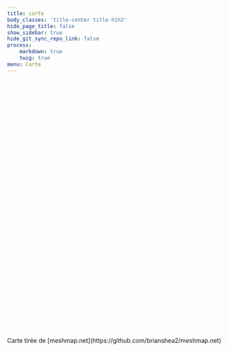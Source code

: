 ```yaml
---
title: carte
body_classes: 'title-center title-h1h2'
hide_page_title: false
show_sidebar: true
hide_git_sync_repo_link: false
process:
    markdown: true
    twig: true
menu: Carte
---
```


<div id="map" style="width: 100%; height: 600px;"></div>
Carte tirée de [meshmap.net](https://github.com/brianshea2/meshmap.net)

<link rel="stylesheet" href="https://unpkg.com/leaflet/dist/leaflet.css" />
<link rel="stylesheet" href="https://unpkg.com/leaflet.markercluster/dist/MarkerCluster.css" />
<link rel="stylesheet" href="https://unpkg.com/leaflet.markercluster/dist/MarkerCluster.Default.css" />
<link rel="stylesheet" href="https://unpkg.com/leaflet-easybutton/src/easy-button.css" />
<link rel="stylesheet" href="https://unpkg.com/leaflet-search/dist/leaflet-search.src.css" />

<script src="https://unpkg.com/leaflet/dist/leaflet.js"></script>
<script src="https://unpkg.com/leaflet.markercluster/dist/leaflet.markercluster.js"></script>
<script src="https://unpkg.com/leaflet-easybutton/src/easy-button.js"></script>
<script src="https://unpkg.com/leaflet-search/dist/leaflet-search.src.js"></script>
<script>
  let lastActiveNode
  let markersByNode = {}
  let nodesBySearchString = {}
  const ipinfoToken = 'aeb066758afd49'
  const updateInterval = 65000
  const precisionMargins = [
    11939464, 5969732, 2984866, 1492433, 746217, 373108, 186554, 93277,
    46639, 23319, 11660, 5830, 2915, 1457, 729, 364,
    182, 91, 46, 23, 11, 6, 3, 1,
    1, 0, 0, 0, 0, 0, 0, 0
  ]
  // encodes html reserved characters and ascii control characters
  const html = str => str
    ?.replace(/[\x00-\x1F]/g, c => `\\x${c.charCodeAt(0).toString(16).toUpperCase().padStart(2, '0')}`)
    .replace(/["&<>]/g, c => `&#${c.charCodeAt(0)};`)
  // makes more human-readable time duration strings
  const duration = d => {
    let s = ''
    if (d > 86400) {
      s += `${Math.floor(d / 86400)}d `
      d %= 86400
    }
    if (d > 3600) {
      s += `${Math.floor(d / 3600)}h `
      d %= 3600
    }
    s += `${Math.floor(d / 60)}min`
    return s
  }
  const since = t => `${duration(Date.now() / 1000 - t)} ago`
  // init map
  const map = L.map('map', {
    center: window.localStorage.getItem('center')?.split(',') ?? [25, 0],
    zoom: window.localStorage.getItem('zoom') ?? 2,
    attributionControl: false,
    zoomControl: false,
    worldCopyJump: true,
  })
  // add tiles
  L.tileLayer('https://tile.openstreetmap.org/{z}/{x}/{y}.png', {
    attribution: 'Map tiles from <a href="https://www.openstreetmap.org/copyright">OpenStreetMap</a>',
    maxZoom: 17,
  }).addTo(map)
  // add marker group
  const markers = L.markerClusterGroup({
    maxClusterRadius: zoom => zoom < 3 ? 40 : 30,
  }).addTo(map)
  // add node details layer (precision circle, relation lines)
  const detailsLayer = L.layerGroup().addTo(map)
  map.on('click', () => detailsLayer.clearLayers())
  // add search control
  map.addControl(new L.Control.Search({
    layer: markers,
    propertyName: 'searchString',
    initial: false,
    position: 'topleft',
    marker: false,
    moveToLocation: (_, s) => showNode(nodesBySearchString[s]),
  }))
  // add zoom control
  L.control.zoom({position: 'topright'}).addTo(map)
  // add geolocation control
  L.easyButton({
    position: 'topright',
    states: [
      {
        stateName: 'geolocation-button',
        title: 'Center map to current IP geolocation',
        icon: 'fa-crosshairs fa-lg',
        onClick: () => {
          fetch(`https://ipinfo.io/json?token=${ipinfoToken}`)
            .then(r => r.json())
            .then(({loc}) => loc && map.flyTo(loc.split(','), 10))
            .catch(e => console.error('Failed to set location:', e))
        },
      },
    ],
  }).addTo(map)
  // add attribution control
  const attribution = L.control.attribution({position: 'bottomright', prefix: false}).addTo(map)
  // updates attribution with given count of nodes
  const updateNodeCount = count => attribution.setPrefix(`
    ${count.toLocaleString()} nodes from
    <a href="https://meshtastic.org/docs/software/integrations/mqtt/#public-mqtt-server">Meshtastic MQTT</a>
  `)
  // track and store map position
  map.on('moveend', () => {
    const center = map.getCenter()
    window.localStorage.setItem('center', [center.lat, center.lng].join(','))
  })
  map.on('zoomend', () => {
    window.localStorage.setItem('zoom', map.getZoom())
  })
  // generates html for a node link
  const nodeLink = (num, label) => `<a href="#${num}" onclick="showNode(${num});return false;">${html(label)}</a>`
  // updates node map markers
  const updateNodes = data => {
    const popupWasOpen = lastActiveNode && markersByNode[lastActiveNode]?.isPopupOpen()
    const detailsLayerWasPopulated = detailsLayer.getLayers().length > 0
    markersByNode = {}
    nodesBySearchString = {}
    markers.clearLayers()
    detailsLayer.clearLayers()
    let reactivate = () => {}
    const relationsByNode = {}
    Object.entries(data).forEach(([nodeNum, node]) => {
      const {
        longName, shortName, hwModel, role,
        fwVersion, region, modemPreset, hasDefaultCh, onlineLocalNodes,
        latitude, longitude, altitude, precision,
        batteryLevel, voltage, chUtil, airUtilTx, uptime,
        temperature, relativeHumidity, barometricPressure, lux,
        windDirection, windSpeed, windGust, radiation, rainfall1, rainfall24,
        neighbors, seenBy
      } = node
      const id = `!${Number(nodeNum).toString(16)}`
      const position = L.latLng([latitude, longitude].map(x => x / 10000000))
      const seenByNums = new Set(
        Object.keys(seenBy)
          .map(topic => topic.match(/\/!([0-9a-f]+)$/))
          .filter(match => match)
          .map(match => parseInt(match[1], 16))
      )
      relationsByNode[nodeNum] ??= {}
      seenByNums.forEach(seenByNum => {
        relationsByNode[seenByNum] ??= {}
        const relationObj = relationsByNode[nodeNum][seenByNum] ?? relationsByNode[seenByNum][nodeNum] ?? {}
        relationsByNode[nodeNum][seenByNum] = relationObj
        relationsByNode[seenByNum][nodeNum] = relationObj
        relationObj.mqtt = true
      })
      if (neighbors) {
        Object.keys(neighbors).forEach(neighborNum => {
          relationsByNode[neighborNum] ??= {}
          const relationObj = relationsByNode[nodeNum][neighborNum] ?? relationsByNode[neighborNum][nodeNum] ?? {}
          relationsByNode[nodeNum][neighborNum] = relationObj
          relationsByNode[neighborNum][nodeNum] = relationObj
          relationObj.neighbor = true
        })
      }
      const drawNodeDetails = () => {
        detailsLayer.clearLayers()
        // precision circle
        if (precision && precisionMargins[precision-1]) {
          L.circle(position, {radius: precisionMargins[precision-1], color: '#ffa932'}).addTo(detailsLayer)
        }
        // relation lines
        Object.entries(relationsByNode[nodeNum]).forEach(([relatedNum, relationObj]) => {
          if (data[relatedNum] === undefined) {
            return
          }
          const relatedPosition = L.latLng([data[relatedNum].latitude, data[relatedNum].longitude].map(x => x / 10000000))
          const relationContent = `
            <table><tbody>
            <tr><th>Nodes</th><td>${nodeLink(nodeNum, id)}, ${nodeLink(relatedNum, `!${Number(relatedNum).toString(16)}`)}</td></tr>
            <tr><th>Relation type</th><td>${[relationObj.neighbor && 'Neighbor', relationObj.mqtt && 'MQTT uplink'].filter(v => v).join(', ')}</td></tr>
            <tr><th>Distance</th><td>${Math.round(map.distance(position, relatedPosition)).toLocaleString()} m</td></tr>
            ${neighbors?.[relatedNum]?.snr ? `<tr><th>SNR</th><td>${neighbors[relatedNum].snr} dB</td></tr>` : ''}
            </tbody></table>
          `
          L.polyline([position, relatedPosition])
            .bindTooltip(relationContent, {opacity: 0.95, sticky: true})
            .on('click', () => showNode(relatedNum))
            .addTo(detailsLayer)
        })
      }
      const lastSeen = Math.max(...Object.values(seenBy))
      const opacity = 1.0 - (Date.now() / 1000 - lastSeen) / 129600
      const tooltipContent = `${html(longName)} (${html(shortName)}) ${since(lastSeen)}`
      const popupContent = `
        <div class="title">${html(longName)} (${html(shortName)})</div>
        <div>${nodeLink(nodeNum, id)} | ${html(role)} | ${html(hwModel)}</div>
        <table><tbody>
        ${uptime             ? `<tr><th>Uptime</th><td>${duration(uptime)}</td></tr>`                                : ''}
        ${batteryLevel       ? `<tr><th>Power</th><td>${batteryLevel > 100 ? 'Plugged in' : `${batteryLevel}%`}` +
                               `${voltage ? ` (${voltage.toFixed(2)}V)` : ''}</td></tr>`                             : ''}
        ${fwVersion          ? `<tr><th>Firmware</th><td>${html(fwVersion)}</td></tr>`                               : ''}
        ${region             ? `<tr><th>LoRa config</th><td>${html(region)} / ${html(modemPreset)}</td></tr>`        : ''}
        ${chUtil             ? `<tr><th>ChUtil</th><td>${chUtil.toFixed(2)}%</td></tr>`                              : ''}
        ${airUtilTx          ? `<tr><th>AirUtilTX</th><td>${airUtilTx.toFixed(2)}%</td></tr>`                        : ''}
        ${onlineLocalNodes   ? `<tr><th>Local nodes</th><td>${onlineLocalNodes}</td></tr>`                           : ''}
        ${precision && precisionMargins[precision-1] ? `<tr><th>Map privacy</th><td>` +
                               `&#177;${precisionMargins[precision-1].toLocaleString()} m (orange circle)</td></tr>` : ''}
        ${altitude           ? `<tr><th>Altitude</th><td>${altitude.toLocaleString()} m above MSL</td></tr>`         : ''}
        ${temperature        ? `<tr><th>Temperature</th><td>${temperature.toFixed(1)}&#8451; / ` +
                               `${(temperature * 1.8 + 32).toFixed(1)}&#8457;</td></tr>`                             : ''}
        ${relativeHumidity   ? `<tr><th>Relative humidity</th><td>${Math.round(relativeHumidity)}%</td></tr>`        : ''}
        ${barometricPressure ? `<tr><th>Barometric pressure</th><td>${Math.round(barometricPressure)} hPa</td></tr>` : ''}
        ${windDirection || windSpeed ? `<tr><th>Wind</th><td>` +
                                (windDirection ? `${windDirection}&#176;` : '') +
                                (windDirection && windSpeed ? ' @ ' : '') +
                                (windSpeed ? `${(windSpeed * 3.6).toFixed(1)}` : '') +
                                (windSpeed && windGust ? ` G ${(windGust * 3.6).toFixed(1)}` : '') +
                                (windSpeed ? ' km/h' : '') +
                                `</td></tr>`                                                                         : ''}
        ${lux                ? `<tr><th>Lux</th><td>${Math.round(lux)} lx</td></tr>`                                 : ''}
        ${radiation          ? `<tr><th>Radiation</th><td>${radiation.toFixed(2)} µR/h</td></tr>`                    : ''}
        ${rainfall1 || rainfall24 ? `<tr><th>Rainfall</th><td>` +
                                (rainfall1 ? `${rainfall1.toFixed(2)} mm/h` : '') +
                                (rainfall1 && rainfall24 ? ', ' : '') +
                                (rainfall24 ? `${rainfall24.toFixed(2)} mm/24h` : '') +
                                `</td></tr>`                                                                         : ''}
        </tbody></table>
        <table><thead>
        <tr><th>Last seen</th><th>via</th><th>MQTT root</th><th>channel</th></tr>
        </thead><tbody>
        ${Array.from(
          new Map(
            Object.entries(seenBy)
              .map(([topic, seen]) => (match => ({seen, via: match[3] ?? id, root: match[1], chan: match[2]}))(
                topic.match(/^(.*)(?:\/2\/e\/(.*)\/(![0-9a-f]+)|\/2\/map\/)$/s)
              ))
              .sort((a, b) => a.seen - b.seen)
              .map(v => [v.via, v])
          ).values(),
          ({seen, via, root, chan}) => `
            <tr>
            <td>${since(seen)}</td>
            <td>${chan ? ((n, l) => data[n] ? nodeLink(n, l) : l)(parseInt(via.slice(1), 16), via === id ? 'self' : via) : 'MapReport'}</td>
            <td class="break">${html(root)}</td>
            <td class="break">${html(chan ?? 'n/a')}</td>
            </tr>
          `
        ).reverse().join('')}
        </tbody></table>
      `
      const searchString = `${longName} (${shortName}) ${id}`
      nodesBySearchString[searchString] = nodeNum
      markersByNode[nodeNum] = L.marker(position, {alt: 'Node', opacity, searchString})
        .bindTooltip(tooltipContent, {opacity: 0.95})
        .bindPopup(popupContent, {maxWidth: 600})
        .on('popupopen', () => {
          // set last active
          lastActiveNode = nodeNum
          // set URL fragment
          history.replaceState(null, '', `#${nodeNum}`)
          // draw precision circle, relation lines
          drawNodeDetails()
        })
      if (nodeNum === lastActiveNode) {
        if (popupWasOpen) {
          reactivate = () => {
            const cluster = markers.getVisibleParent(markersByNode[nodeNum])
            if (typeof cluster?.spiderfy === 'function') {
              cluster.spiderfy()
            }
            markersByNode[nodeNum].openPopup()
          }
        } else if (detailsLayerWasPopulated) {
          reactivate = drawNodeDetails
        }
      }
    })
    markers.addLayers(Object.values(markersByNode))
    reactivate()
  }
  // fetches node data, updates map, repeats
  const drawMap = async () => {
    try {
      await fetch('https://node-red.admin.agrimetrie.ca/nodes.json').then(r => r.json()).then(updateNodes)
      updateNodeCount(Object.keys(markersByNode).length)
    } catch (e) {
      console.error('Failed to update nodes:', e)
    }
    setTimeout(() => {
      if (document.hidden) {
        document.addEventListener('visibilitychange', drawMap, {once: true})
      } else {
        drawMap()
      }
    }, updateInterval)
  }
  // pans and zooms map to node and opens popup
  const showNode = nodeNum => {
    if (markersByNode[nodeNum] === undefined) {
      return false
    }
    map.panTo(markersByNode[nodeNum].getLatLng())
    setTimeout(() => {
      markers.zoomToShowLayer(markersByNode[nodeNum], () => {
        markersByNode[nodeNum].openPopup()
      })
    }, 300)
    return true
  }
  // keep URL fragment in sync
  window.addEventListener('hashchange', () => {
    if (window.location.hash && !showNode(window.location.hash.slice(1))) {
      history.replaceState(null, '', window.location.pathname)
    }
    if (!window.location.hash) {
      map.closePopup()
      detailsLayer.clearLayers()
    }
  })
  map.on('popupclose', () => {
    if (window.location.hash) {
      history.replaceState(null, '', window.location.pathname)
    }
  })
  // let's go!!!
  drawMap().then(() => {
    if (window.location.hash && !showNode(window.location.hash.slice(1))) {
      history.replaceState(null, '', window.location.pathname)
    }
  })
</script>